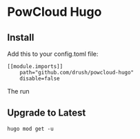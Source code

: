 # PowCloud Hugo

## Install

Add this to your config.toml file:
```
[[module.imports]]
    path="github.com/drush/powcloud-hugo"
    disable=false
```

The run


## Upgrade to Latest
```
hugo mod get -u
```

